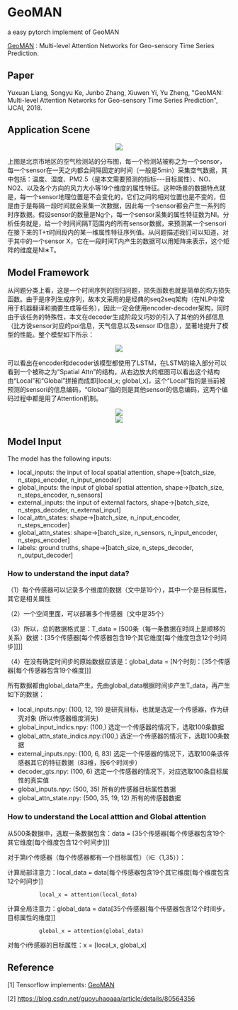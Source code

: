 # GeoMAN
a easy pytorch implement of GeoMAN

[GeoMAN](http://yuxuanliang.com/assets/pdf/ijcai-18/paper.pdf) : Multi-level Attention Networks for Geo-sensory Time Series Prediction.

## Paper
Yuxuan Liang, Songyu Ke, Junbo Zhang, Xiuwen Yi, Yu Zheng, "GeoMAN: Multi-level Attention Networks for Geo-sensory Time Series Prediction", IJCAI, 2018.

## Application Scene

<div align=center><img src="https://github.com/xchadesi/GeoMAN/blob/master/scene.png"/></div>

上图是北京市地区的空气检测站的分布图，每一个检测站被称之为一个sensor，每一个sensor在一天之内都会间隔固定的时间（一般是5min）采集空气数据，其中包括：温度、湿度、PM2.5（是本文需要预测的指标---目标属性）、NO、NO2、以及各个方向的风力大小等19个维度的属性特征。这种场景的数据特点就是，每一个sensor地理位置是不会变化的，它们之间的相对位置也是不变的，但是由于是每隔一段时间就会采集一次数据，因此每一个sensor都会产生一系列的时序数据。假设sensor的数量是Ng个，每一个sensor采集的属性特征数为Nl。分析任务就是，给一个时间间隔T范围内的所有sensor数据，来预测某一个sensori在接下来的T+τ时间段内的某一维属性特征序列值。从问题描述我们可以知道，对于其中的一个sensor X，它在一段时间T内产生的数据可以用矩阵来表示，这个矩阵的维度是Nl∗T。

## Model Framework

从问题分类上看，这是一个时间序列的回归问题，损失函数也就是简单的均方损失函数。由于是序列生成序列，故本文采用的是经典的seq2seq架构（在NLP中常用于机器翻译和摘要生成等任务），因此一定会使用encoder-decoder架构，同时由于该任务的特殊性，本文在decoder生成阶段又巧妙的引入了其他的外部信息（比方说sensor对应的poi信息，天气信息以及sensor ID信息），显著地提升了模型的性能。整个模型如下所示： 
<div align=center><img src="https://github.com/xchadesi/GeoMAN/blob/master/model.png"/></div>

可以看出在encoder和decoder该模型都使用了LSTM，在LSTM的输入部分可以看到一个被称之为“Spatial Attn”的结构，从右边放大的框图可以看出这个结构由“Local”和“Global”拼接而成即[local_x; global_x]，这个“Local”指的是当前被预测的sensori的信息编码，“Global”指的则是其他sensor的信息编码，这两个编码过程中都是用了Attention机制。
<div align=center><img src="https://github.com/xchadesi/GeoMAN/blob/master/local_global_attention.PNG"/></div>
<div align=center><img src="https://github.com/xchadesi/GeoMAN/blob/master/temporal_attention.PNG"/></div>


## Model Input
The model has the following inputs:<br>
- local_inputs: the input of local spatial attention, shape->[batch_size, n_steps_encoder, n_input_encoder]<br>
- global_inputs: the input of global spatial attention, shape->[batch_size, n_steps_encoder, n_sensors]<br>
- external_inputs: the input of external factors, shape->[batch_size, n_steps_decoder, n_external_input]<br>
- local_attn_states: shape->[batch_size, n_input_encoder, n_steps_encoder]<br>
- global_attn_states: shape->[batch_size, n_sensors, n_input_encoder, n_steps_encoder]<br>
- labels: ground truths, shape->[batch_size, n_steps_decoder, n_output_decoder]<br>

### How to understand the input data?

（1）每个传感器可以记录多个维度的数据（文中是19个），其中一个是目标属性，其它是相关属性

（2）一个空间里面，可以部署多个传感器（文中是35个）

（3）所以，总的数据格式是：T_data = [500条（每一条数据在时间上是顺移的关系）数据：[35个传感器[每个传感器包含19个其它维度[每个维度包含12个时间步]]]]

（4）在没有确定时间步的原始数据应该是：global_data = [N个时刻：[35个传感器[每个传感器包含19个维度]]]

所有数据都由global_data产生，先由global_data根据时间步产生T_data，再产生如下的数据：

- local_inputs.npy: (100, 12, 19) 是研究目标，也就是选定一个传感器，作为研究对象 (所以传感器维度消失)<br>
- global_input_indics.npy: (100,) 选定一个传感器的情况下，选取100条数据<br>
- global_attn_state_indics.npy:(100,) 选定一个传感器的情况下，选取100条数据<br>
- external_inputs.npy: (100, 6, 83) 选定一个传感器的情况下，选取100条该传感器其它的特征数据（83维，按6个时间步）<br>
- decoder_gts.npy: (100, 6) 选定一个传感器的情况下，对应选取100条目标属性的真实值<br>
- global_inputs.npy: (500, 35) 所有的传感器目标属性数据<br>
- global_attn_state.npy: (500, 35, 19, 12) 所有的传感器数据<br>

### How to understand the Local atttion and Global attention

从500条数据中，选取一条数据包含：data = [35个传感器[每个传感器包含19个其它维度[每个维度包含12个时间步]]] <br>

 对于第i个传感器（每个传感器都有一个目标属性）（i∈（1,35））：<br>
 
 计算局部注意力：local_data = data[每个传感器包含19个其它维度[每个维度包含12个时间步]]<br>
 
              local_x = attention(local_data)
              
 计算全局注意力：global_data = data[35个传感器[每个传感器包含12个时间步，目标属性的维度]]  <br>
 
              global_x = attention(global_data)
              
 对每个i传感器的目标属性：x = [local_x, global_x]

## Reference

[1]  Tensorflow implements: [GeoMAN](https://github.com/yoshall/GeoMAN)<br>

[2]  https://blog.csdn.net/guoyuhaoaaa/article/details/80564356<br>
